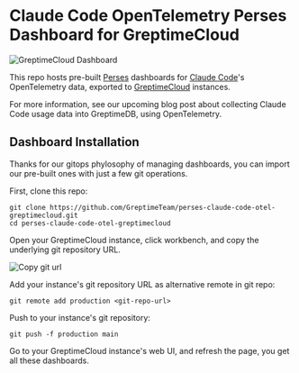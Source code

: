 # Claude Code OpenTelemetry Perses Dashboard for GreptimeCloud

![GreptimeCloud Dashboard](https://img.shields.io/badge/GreptimeCloud%20Dashboard-8322ff)

This repo hosts pre-built [Perses](https://perses.dev/) dashboards for
[Claude
Code](https://docs.anthropic.com/en/docs/claude-code/overview)'s
OpenTelemetry data, exported to
[GreptimeCloud](https://greptime.cloud) instances.

For more information, see our upcoming blog post about collecting
Claude Code usage data into GreptimeDB, using OpenTelemetry.

## Dashboard Installation

Thanks for our gitops phylosophy of managing dashboards, you can
import our pre-built ones with just a few git operations.

First, clone this repo:

```
git clone https://github.com/GreptimeTeam/perses-claude-code-otel-greptimecloud.git
cd perses-claude-code-otel-greptimecloud
```

Open your GreptimeCloud instance, click workbench, and copy the
underlying git repository URL.

![Copy git url](https://github.com/user-attachments/assets/2f08c136-40d6-43cd-9119-b11b9543c836)

Add your instance's git repository URL as alternative remote in git
repo:

```
git remote add production <git-repo-url>
```

Push to your instance's git repository:

```
git push -f production main
```

Go to your GreptimeCloud instance's web UI, and refresh the page, you
get all these dashboards.
